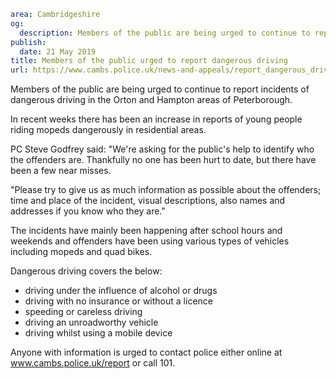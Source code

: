 ```yaml
area: Cambridgeshire
og:
  description: Members of the public are being urged to continue to report incidents of dangerous driving in the Orton and Hampton areas of Peterborough.
publish:
  date: 21 May 2019
title: Members of the public urged to report dangerous driving
url: https://www.cambs.police.uk/news-and-appeals/report_dangerous_driving
```

Members of the public are being urged to continue to report incidents of dangerous driving in the Orton and Hampton areas of Peterborough.

In recent weeks there has been an increase in reports of young people riding mopeds dangerously in residential areas.

PC Steve Godfrey said: "We're asking for the public's help to identify who the offenders are. Thankfully no one has been hurt to date, but there have been a few near misses.

"Please try to give us as much information as possible about the offenders; time and place of the incident, visual descriptions, also names and addresses if you know who they are."

The incidents have mainly been happening after school hours and weekends and offenders have been using various types of vehicles including mopeds and quad bikes.

Dangerous driving covers the below:

 * driving under the influence of alcohol or drugs
 * driving with no insurance or without a licence
 * speeding or careless driving
 * driving an unroadworthy vehicle
 * driving whilst using a mobile device

Anyone with information is urged to contact police either online at www.cambs.police.uk/report or call 101.
